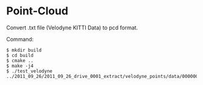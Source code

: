 # Point-Cloud

Convert .txt file (Velodyne KITTI Data) to pcd format.

Command:
```
$ mkdir build
$ cd build
$ cmake ..
$ make -j4
$ ./test_velodyne ../2011_09_26/2011_09_26_drive_0001_extract/velodyne_points/data/0000000000.txt 
```
